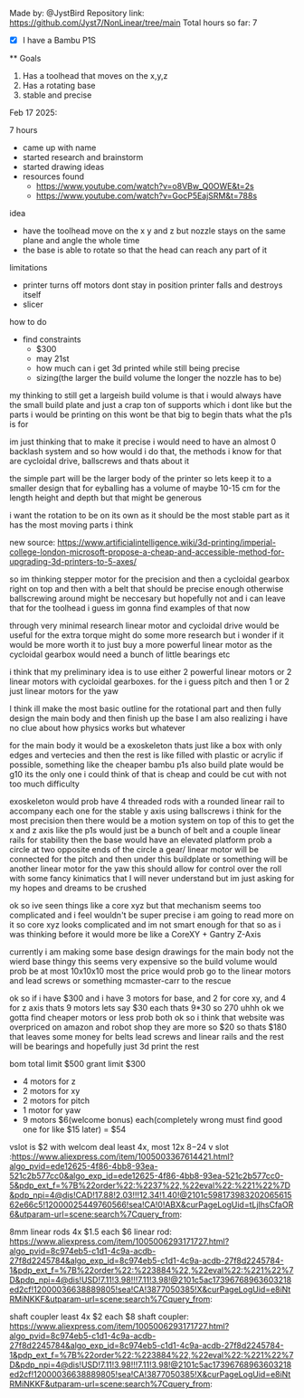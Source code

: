 Made by: @JystBird
Repository link: https://github.com/Jyst7/NonLinear/tree/main
Total hours so far: 7

- [x] I have a Bambu P1S

** Goals

1. Has a toolhead that moves on the x,y,z
2. Has a rotating base
3. stable and precise

Feb 17 2025:

7 hours

- came up with name
- started research and brainstorm
- started drawing ideas
- resources found
    - https://www.youtube.com/watch?v=o8VBw_Q0OWE&t=2s
    - https://www.youtube.com/watch?v=GocP5EajSRM&t=788s

idea
- have the toolhead move on the x y and z but nozzle stays on the same plane and angle the whole time
- the base is able to rotate so that the head can reach any part of it

limitations
- printer turns off motors dont stay in position printer falls and destroys itself
- slicer

how to do
- find constraints
    - $300
    - may 21st
    - how much can i get 3d printed while still being precise
    - sizing(the larger the build volume the longer the nozzle has to be)

my thinking to still get a largeish build volume is that i would always have the small build plate and just a crap ton of supports which i dont like but the parts i would be printing on this wont be that big to begin thats what the p1s is for

im just thinking that to make it precise i would need to have an almost 0 backlash system and so how would i do that, the methods i know for that are cycloidal drive, ballscrews and thats about it

the simple part will be the larger body of the printer so lets keep it to a smaller design that for eyballing has a volume of maybe 10-15 cm for the length height and depth but that might be generous

i want the rotation to be on its own as it should be the most stable part as it has the most moving parts i think

new source: https://www.artificialintelligence.wiki/3d-printing/imperial-college-london-microsoft-propose-a-cheap-and-accessible-method-for-upgrading-3d-printers-to-5-axes/

so im thinking stepper motor for the precision and then a cycloidal gearbox right on top and then with a belt that should be precise enough otherwise ballscrewing around might be neccesary but hopefully not and i can leave that for the toolhead i guess im gonna find examples of that now

through very minimal research linear motor and cycloidal drive would be useful for the extra torque might do some more research but i wonder if it would be more worth it to just buy a more powerful linear motor as the cycloidal gearbox would need a bunch of little bearings etc

i think that my preliminary idea is to use either 2 powerful linear motors or 2 linear motors with cycloidal gearboxes. for the i guess pitch and then 1 or 2 just linear motors for the yaw

I think ill make the most basic outline for the rotational part and then fully design the main body and then finish up the base
I am also realizing i have no clue about how physics works but whatever

for the main body it would be a exoskeleton thats just like a box with only edges and vertecies and then the rest is like filled with plastic or acrylic if possible, something like the cheaper bambu p1s also build plate would be g10 its the only one i could think of that is cheap and could be cut with not too much difficulty

exoskeleton would prob have 4 threaded rods with a rounded linear rail to accompany each one for the stable y axis using ballscrews i think for the most precision
then there would be a motion system on top of this to get the x and z axis like the p1s would just be a bunch of belt and a couple linear rails for stability
then the base would have an elevated platform prob a circle at two opposite ends of the circle a gear/ linear motor will be connected for the pitch and then under this buildplate or something will be another linear motor for the yaw this should allow for control over the roll with some fancy kinimatics that I will never understand but im just asking for my hopes and dreams to be crushed

ok so ive seen things like a core xyz but that mechanism seems too complicated and i feel wouldn't be super precise i am going to read more on it so core xyz looks complicated and im not smart enough for that so as i was thinking before it would more be like a CoreXY + Gantry Z-Axis

currently i am making some base design drawings for the main body not the wierd base thingy
this seems very expensive so the build volume would prob be at most 10x10x10
most the price would prob go to the linear motors and lead screws or something mcmaster-carr to the rescue

ok so if i have $300 and i have 3 motors for base, and 2 for core xy, and 4 for z axis thats 9 motors lets say $30 each thats 9*30 so 270 uhhh ok we gotta find cheaper motors or less prob both ok so i think that website was overpriced on amazon and robot shop they are more so $20 so thats $180 that leaves some money for belts lead screws and linear rails and the rest will be bearings and hopefully just 3d print the rest


bom
total limit $500
grant limit $300
- 4 motors for z
- 2 motors for xy
- 2 motors for pitch
- 1 motor for yaw
- 9 motors $6(welcome bonus) each(completely wrong must find good one for like $15 later)
= $54

vslot is $2 with welcom deal
least 4x, most 12x $8-$24
v slot :https://www.aliexpress.com/item/1005003367614421.html?algo_pvid=ede12625-4f86-4bb8-93ea-521c2b577cc0&algo_exp_id=ede12625-4f86-4bb8-93ea-521c2b577cc0-5&pdp_ext_f=%7B%22order%22:%2237%22,%22eval%22:%221%22%7D&pdp_npi=4@dis!CAD!17.88!2.03!!!12.34!1.40!@2101c59817398320206561562e66c5!12000025449760566!sea!CA!0!ABX&curPageLogUid=tLjlhsCfaOR6&utparam-url=scene:search%7Cquery_from:

8mm linear rods
4x $1.5 each $6
linear rod: https://www.aliexpress.com/item/1005006293171727.html?algo_pvid=8c974eb5-c1d1-4c9a-acdb-27f8d2245784&algo_exp_id=8c974eb5-c1d1-4c9a-acdb-27f8d2245784-1&pdp_ext_f=%7B%22order%22:%223884%22,%22eval%22:%221%22%7D&pdp_npi=4@dis!USD!7.11!3.98!!!7.11!3.98!@2101c5ac17396768963603218ed2cf!12000036638889805!sea!CA!3877050385!X&curPageLogUid=e8iNtRMiNKKF&utparam-url=scene:search%7Cquery_from:

shaft coupler
least 4x $2 each $8
shaft coupler: https://www.aliexpress.com/item/1005006293171727.html?algo_pvid=8c974eb5-c1d1-4c9a-acdb-27f8d2245784&algo_exp_id=8c974eb5-c1d1-4c9a-acdb-27f8d2245784-1&pdp_ext_f=%7B%22order%22:%223884%22,%22eval%22:%221%22%7D&pdp_npi=4@dis!USD!7.11!3.98!!!7.11!3.98!@2101c5ac17396768963603218ed2cf!12000036638889805!sea!CA!3877050385!X&curPageLogUid=e8iNtRMiNKKF&utparam-url=scene:search%7Cquery_from: